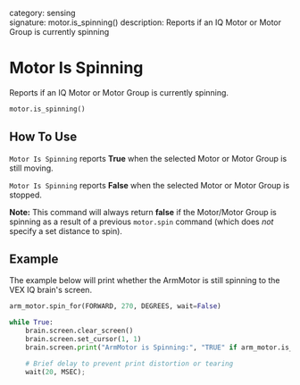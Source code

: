 category: sensing  
signature: motor.is_spinning()
description: Reports if an IQ Motor or Motor Group is currently spinning  

# Motor Is Spinning

Reports if an IQ Motor or Motor Group is currently spinning.

```python
motor.is_spinning()
```

## How To Use

`Motor Is Spinning` reports **True** when the selected Motor or Motor Group is still moving.

`Motor Is Spinning` reports **False** when the selected Motor or Motor Group is stopped.

**Note:** This command will always return **false** if the Motor/Motor Group is spinning as a result of a previous `motor.spin` command (which does *not* specify a set distance to spin).

## Example

The example below will print whether the ArmMotor is still spinning to the VEX IQ brain's screen.

```python
arm_motor.spin_for(FORWARD, 270, DEGREES, wait=False)

while True:
    brain.screen.clear_screen()
    brain.screen.set_cursor(1, 1)
    brain.screen.print("ArmMotor is Spinning:", "TRUE" if arm_motor.is_spinning() else "FALSE")

    # Brief delay to prevent print distortion or tearing
    wait(20, MSEC);
```

<advanced>
</advanced>
